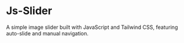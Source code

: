 # Js-Slider
A simple image slider built with JavaScript and Tailwind CSS, featuring auto-slide and manual navigation.
